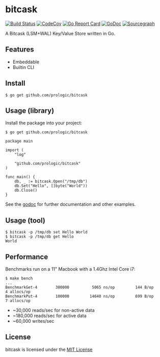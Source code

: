 # bitcask

[![Build Status](https://cloud.drone.io/api/badges/prologic/bitcask/status.svg)](https://cloud.drone.io/prologic/bitcask)
[![CodeCov](https://codecov.io/gh/prologic/bitcask/branch/master/graph/badge.svg)](https://codecov.io/gh/prologic/bitcask)
[![Go Report Card](https://goreportcard.com/badge/prologic/bitcask)](https://goreportcard.com/report/prologic/bitcask)
[![GoDoc](https://godoc.org/github.com/prologic/bitcask?status.svg)](https://godoc.org/github.com/prologic/bitcask) 
[![Sourcegraph](https://sourcegraph.com/github.com/prologic/bitcask/-/badge.svg)](https://sourcegraph.com/github.com/prologic/bitcask?badge)

A Bitcask (LSM+WAL) Key/Value Store written in Go.

## Features

* Embeddable
* Builtin CLI

## Install

```#!bash
$ go get github.com/prologic/bitcask
```

## Usage (library)

Install the package into your project:

```#!bash
$ go get github.com/prologic/bitcask
```

```#!go
package main

import (
    "log"

    "github.com/prologic/bitcask"
)

func main() {
    db, _ := bitcask.Open("/tmp/db")
    db.Set("Hello", []byte("World"))
    db.Close()
}
```

See the [godoc](https://godoc.org/github.com/prologic/bitcask) for further
documentation and other examples.

## Usage (tool)

```#!bash
$ bitcask -p /tmp/db set Hello World
$ bitcask -p /tmp/db get Hello
World
```

## Performance

Benchmarks run on a 11" Macbook with a 1.4Ghz Intel Core i7:

```
$ make bench
...
BenchmarkGet-4   	  300000	      5065 ns/op	     144 B/op	       4 allocs/op
BenchmarkPut-4   	  100000	     14640 ns/op	     699 B/op	       7 allocs/op
```

* ~30,000 reads/sec for non-active data
* ~180,000 reads/sec for active data
* ~60,000 writes/sec

## License

bitcask is licensed under the [MIT License](https://github.com/prologic/bitcask/blob/master/LICENSE)
